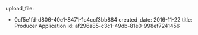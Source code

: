 upload_file:
  - 0cf5e1fd-d806-40e1-8471-1c4ccf3bb884
created_date: 2016-11-22
title: Producer Application
id: af296a85-c3c1-49db-81e0-998ef7241456
